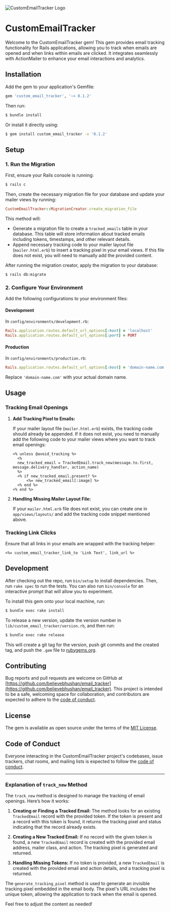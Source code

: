 
![CustomEmailTracker Logo](https://repository-images.githubusercontent.com/859835840/76fa9ee4-f229-4ec7-bf32-450e756a1095)

# CustomEmailTracker

Welcome to the CustomEmailTracker gem! This gem provides email tracking functionality for Rails applications, allowing you to track when emails are opened and when links within emails are clicked. It integrates seamlessly with ActionMailer to enhance your email interactions and analytics.

## Installation


Add the gem to your application's Gemfile:

```ruby
gem 'custom_email_tracker', '~> 0.1.2'
```

Then run:

```bash
$ bundle install
```

Or install it directly using:

```bash
$ gem install custom_email_tracker -v '0.1.2'
```

## Setup

### 1. Run the Migration

First, ensure your Rails console is running:

```bash
$ rails c
```

Then, create the necessary migration file for your database and update your mailer views by running:

```ruby
CustomEmailTracker::MigrationCreator.create_migration_file
```

This method will:
- Generate a migration file to create a `tracked_emails` table in your database. This table will store information about tracked emails including tokens, timestamps, and other relevant details.
- Append necessary tracking code to your mailer layout file (`mailer.html.erb`) to insert a tracking pixel in your email views. If this file does not exist, you will need to manually add the provided content.

After running the migration creator, apply the migration to your database:

```bash
$ rails db:migrate
```

### 2. Configure Your Environment

Add the following configurations to your environment files:

#### Development

In `config/environments/development.rb`:

```ruby
Rails.application.routes.default_url_options[:host] = 'localhost'
Rails.application.routes.default_url_options[:port] = PORT
```

#### Production

In `config/environments/production.rb`:

```ruby
Rails.application.routes.default_url_options[:host] = 'domain-name.com'
```

Replace `'domain-name.com'` with your actual domain name.

## Usage

### Tracking Email Openings

1. **Add Tracking Pixel to Emails:**

   If your mailer layout file (`mailer.html.erb`) exists, the tracking code should already be appended. If it does not exist, you need to manually add the following code to your mailer views where you want to track email openings:

   ```erb
   <% unless @avoid_tracking %>
     <%
     new_tracked_email = TrackedEmail.track_new(message.to.first, message.delivery_handler, action_name)
     %>
     <% if new_tracked_email.present? %>
         <%= new_tracked_email[:image] %>
     <% end %>
   <% end %>
   ```

2. **Handling Missing Mailer Layout File:**

   If your `mailer.html.erb` file does not exist, you can create one in `app/views/layouts/` and add the tracking code snippet mentioned above.

### Tracking Link Clicks

Ensure that all links in your emails are wrapped with the tracking helper:

```erb
<%= custom_email_tracker_link_to 'Link Text', link_url %>
```

## Development

After checking out the repo, run `bin/setup` to install dependencies. Then, run `rake spec` to run the tests. You can also run `bin/console` for an interactive prompt that will allow you to experiment.

To install this gem onto your local machine, run:

```bash
$ bundle exec rake install
```

To release a new version, update the version number in `lib/custom_email_tracker/version.rb`, and then run:

```bash
$ bundle exec rake release
```

This will create a git tag for the version, push git commits and the created tag, and push the `.gem` file to [rubygems.org](https://rubygems.org).

## Contributing

Bug reports and pull requests are welcome on GitHub at [https://github.com/believebhushan/email_tracker](https://github.com/believebhushan/email_tracker). This project is intended to be a safe, welcoming space for collaboration, and contributors are expected to adhere to the [code of conduct](https://github.com/believebhushan/email_tracker/blob/master/CODE_OF_CONDUCT.md).

## License

The gem is available as open source under the terms of the [MIT License](https://opensource.org/licenses/MIT).

## Code of Conduct

Everyone interacting in the CustomEmailTracker project's codebases, issue trackers, chat rooms, and mailing lists is expected to follow the [code of conduct](https://github.com/believebhushan/email_tracker/blob/master/CODE_OF_CONDUCT.md).

---

### Explanation of `track_new` Method

The `track_new` method is designed to manage the tracking of email openings. Here’s how it works:

1. **Creating or Finding a Tracked Email:**
   The method looks for an existing `TrackedEmail` record with the provided token. If the token is present and a record with this token is found, it returns the tracking pixel and status indicating that the record already exists.

2. **Creating a New Tracked Email:**
   If no record with the given token is found, a new `TrackedEmail` record is created with the provided email address, mailer class, and action. The tracking pixel is generated and returned.

3. **Handling Missing Tokens:**
   If no token is provided, a new `TrackedEmail` is created with the provided email and action details, and a tracking pixel is returned.

The `generate_tracking_pixel` method is used to generate an invisible tracking pixel embedded in the email body. The pixel's URL includes the unique token, allowing the application to track when the email is opened.

Feel free to adjust the content as needed!
